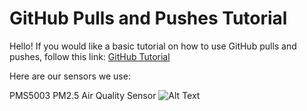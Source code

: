# GitHub Pulls and Pushes Tutorial

Hello! If you would like a basic tutorial on how to use GitHub pulls and pushes, follow this link: [GitHub Tutorial](https://chat.openai.com/share/46fbdd7b-baba-4924-8206-e06a00fa2f5e)

Here are our sensors we use:

PMS5003 PM2.5 Air Quality Sensor
![Alt Text](https://m.media-amazon.com/images/I/71+cgzmX+pL._AC_SX679_.jpg)
